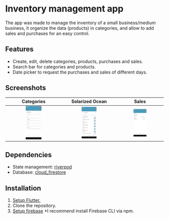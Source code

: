 # Inventory management app

The app was made to manage the inventory of a small business/medium business, it organize the data (products) in categories, and allow to add sales and purchases for an easy control.


## Features

- Create, edit, delete categories, products, purchases and sales.
- Search bar for categories and products.
- Date picker to request the purchases and sales of different days.


## Screenshots

Categories                 |  Solarized Ocean            |    Sales
          :---:            |         :---:               |    :---:
<img src="screenshots/sc_categories.png" width="30%" height="30%">   |  <img src="screenshots/sc_products.png" width="30%" height="30%">  |   <img src="screenshots/sc_sales.png" width="30%" height="30%">

## Dependencies

- State management: [riverpod](https://pub.dev/packages/flutter_riverpod)
- Database: [cloud_firestore](https://pub.dev/packages/cloud_firestore)


## Installation

 1. [Setup Flutter.](https://docs.flutter.dev/get-started/install)
 2. Clone the repository.
 3. [Setup firebase](https://firebase.flutter.dev/docs/overview)
*I recommend install Firebase CLI via npm. 

    